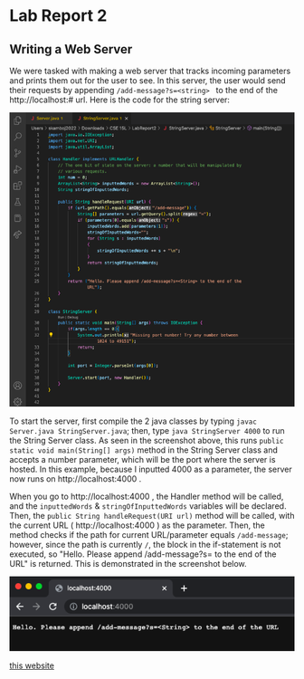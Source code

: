# Lab Report 2

## Writing a Web Server

We were tasked with making a web server that tracks incoming parameters and prints them out for the user to see. In this server, the user would send their requests by appending `/add-message?s=<string> ` to the end of the http://localhost:# url. Here is the code for the string server:

![Image](images/String_Server_Code.png)

To start the server, first compile the 2 java classes by typing `javac Server.java StringServer.java`; then, type `java StringServer 4000` to run the String Server class. As seen in the screenshot above, this runs `public static void main(String[] args)` method in the String Server class and accepts a number parameter, which will be the port where the server is hosted. In this example, because I inputted 4000 as a parameter, the server now runs on http://localhost:4000 . 

When you go to http://localhost:4000 , the Handler method will be called, and the `inputtedWords` & `stringOfInputtedWords` variables will be declared. Then, the `public String handleRequest(URI url)` method will be called, with the current URL ( http://localhost:4000 ) as the parameter. Then, the method checks if the path for current URL/parameter equals `/add-message`; however, since the path is currently `/`, the block in the if-statement is not executed, so "Hello. Please append /add-message?s=<String> to the end of the URL" is returned. This is demonstrated in the screenshot below. 
  
![Image](images/Pls_Append.png)
  




[this website]( https://code.visualstudio.com/docs/setup/mac )
